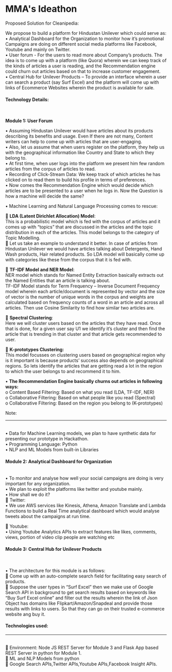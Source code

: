 # MMA's Ideathon

Proposed Solution for Cleanipedia:<br>


We propose to build a platform for Hindustan Unilever which could serve as:<br>
•	Analytical Dashboard for the Organization to monitor how it’s promotional Campaigns are doing on different social media platforms like Facebook, Youtube and mainly on Twitter.<br>
•	User forum - For the users to read more about Company’s products. The idea is to come up with a platform (like Quora) wherein we can keep track of the kinds of articles a user is reading, and the Recommendation engine could churn out articles based on that to increase customer engagement.<br>
•	Central Hub for Unilever Products – To provide an interface wherein a user can search a product (say Surf Excel) and the platform will come up with links of Ecommerce Websites wherein the product is available for sale.<br>



<h4>Technology Details:</h4><br>

<b>Module 1: User Forum</b><br>

•	Assuming Hindustan Unilever would have articles about its products describing its benefits and usage. Even If there are not many, Content writers can help to come up with articles that are user-engaging.<br>
•	 Also, let us assume that when users register on the platform, they help us with the geographical information like Country and State to which they belong to.<br>
•	At first time, when user logs into the platform we present him few random articles from the corpus of articles to read.<br>
•	Recording of Click-Stream Data: We keep track of which articles he has clicked on to read them to build his profile in terms of preferences.<br>
•	Now comes the Recommendation Engine which would decide which articles are to be presented to a user when he logs in. Now the Question is how a machine will decide the same?<br>

•	Machine Learning and Natural Language Processing comes to rescue:<br>

	<b>LDA (Latent Dirichlet Allocation) Model</b>:<br> This is a probabilistic model which is fed with the corpus of articles and it comes up with “topics” that are discussed in the articles and the topic distribution in each of the articles. This model belongs to the category of Topic Modelling.<br>
	Let us take an example to understand it better. In case of articles from Hindustan Unilever we would have articles talking about Detergents, Hand Wash products, Hair related products. So LDA model will basically come up with categories like these from the corpus that it is fed with. <br>

	<b> TF-IDF Model and NER Model</b>:<br> NER model which stands for Named Entity Extraction basically extracts out the Named Entities that an article is talking about. <br>TF-IDF Model stands for Term Frequency – Inverse Document Frequency model wherein each article/document is represented by vector and the size of vector is the number of unique words in the corpus and weights are calculated based on frequency counts of a word in an article and across all articles. Then use Cosine Similarity to find how similar two articles are.<br>

	<b>Spectral Clustering</b>:<br>  Here we will cluster users based on the articles that they have read. Once that is done, for a given user say U1 we identify it’s cluster and then find the article that is trending in that cluster and that article gets recommended to user.<br>

	<b>K-prototypes Clustering:</b> <br>This model focusses on clustering users based on geographical region why is it important is because products’ success also depends on geographical regions. So lets identify the articles that are getting read a lot in the region to which the user belongs to and recommend it to him.<br>

•	<b>The Recommendation Engine basically churns out articles in following ways:</b><br>
o	Content Based Filtering: Based on what you read (LDA, TF-IDF, NER)<br>
o	Collaborative Filtering: Based on what people like you read (Spectral)<br>
o	Collaborative Filtering: Based on the region you belong to (K-prototypes)<br>

Note: <hr><br>
•	Data for Machine Learning models, we plan to have synthetic data for presenting our prototype in Hackathon.   <br> 
•	Programming Language: Python<br>
•	NLP and ML Models from built-in Libraries<br>

<h4>Module 2: Analytical Dashboard for Organization</h4><br>
•	To monitor and analyse how well your social campaigns are doing is very important for any organization.<br>
•	We plan to exploit the platforms like twitter and youtube mainly.<br>
•	How shall we do it?<br>
	Twitter:<br>
•	We use AWS services like Kinesis, Athena, Amazon Translate and Lambda Functions to build a Real Time analytical dashboard which would analyse tweets about the campaigns at run time.<br>
  
	Youtube:<br>
•	Using Youtube Analytics APIs to extract features like likes, comments, views, portion of  video clip people are watching etc


<h4>Module 3: Central Hub for Unilever Products</h4><br>

•	The architecture for this module is as follows:<br>
	Come up with an auto-complete search field for facilitating easy search of products.<br>
	Suppose the user types in “Surf Excel” then we make use of Google Search API in background to get search results based on keywords like “Buy Surf Excel online” and filter out the results wherein the link of Json Object has domains like Flipkart/Amazon/Snapdeal and provide those results with links to users. So that they can go on their trusted e-commerce website ang buy it.<br>

<h4>Technologies used:</h4><hr><br>
	Environment: Node JS REST Server for Module 3 and Flask App based REST Server in python for Module 1.<br>
	ML and NLP Models from python<br>
	Google Search APIs,Twitter APIs,Youtube APIs,Facebook Insight APIs.<br>
     



